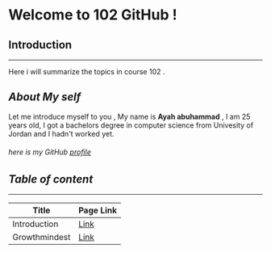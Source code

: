 # Welcome to 102 GitHub !
## Introduction
-----------

Here i will summarize the topics in course 102 .



## _About My self_
Let me introduce myself to you , My name is **Ayah abuhammad** , I am 25 years old, I got a bachelors degree in computer science from Univesity of Jordan and I hadn't worked yet.


###### here is my GitHub [profile](https://github.com/ayahabuhammad/) ######





## _Table of content_ ##
---------

 Title  | Page Link
 ----   | ----
 Introduction  |  [Link](https://ayahabuhammad.github.io/reading/)
Growthmindest|  [Link](https://ayahabuhammad.github.io/reading/Growthmindest/)


